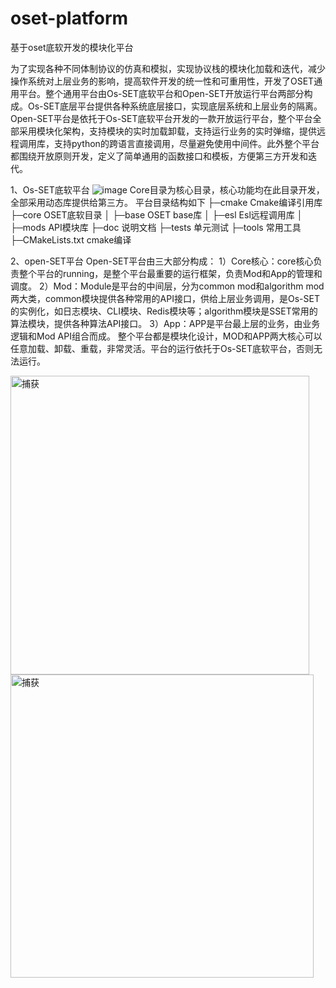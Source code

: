 # oset-platform
基于oset底软开发的模块化平台

为了实现各种不同体制协议的仿真和模拟，实现协议栈的模块化加载和迭代，减少操作系统对上层业务的影响，提高软件开发的统一性和可重用性，开发了OSET通用平台。整个通用平台由Os-SET底软平台和Open-SET开放运行平台两部分构成。Os-SET底层平台提供各种系统底层接口，实现底层系统和上层业务的隔离。Open-SET平台是依托于Os-SET底软平台开发的一款开放运行平台，整个平台全部采用模块化架构，支持模块的实时加载卸载，支持运行业务的实时弹缩，提供远程调用库，支持python的跨语言直接调用，尽量避免使用中间件。此外整个平台都围绕开放原则开发，定义了简单通用的函数接口和模板，方便第三方开发和迭代。

1、Os-SET底软平台
![image](https://user-images.githubusercontent.com/59110419/209470393-fada7561-d157-44ab-95d6-f78b4f901f1d.png)
Core目录为核心目录，核心功能均在此目录开发，全部采用动态库提供给第三方。
平台目录结构如下
├─cmake                      Cmake编译引用库
├─core                        OSET底软目录
│  ├─base					   OSET base库
│  ├─esl         			   Esl远程调用库
│  ├─mods					  API模块库
├─doc                  说明文档
├─tests                 单元测试
├─tools                 常用工具
├─CMakeLists.txt        cmake编译

2、open-SET平台
Open-SET平台由三大部分构成：
1）Core核心：core核心负责整个平台的running，是整个平台最重要的运行框架，负责Mod和App的管理和调度。
2）Mod：Module是平台的中间层，分为common mod和algorithm mod两大类，common模块提供各种常用的API接口，供给上层业务调用，是Os-SET的实例化，如日志模块、CLI模块、Redis模块等；algorithm模块是SSET常用的算法模块，提供各种算法API接口。
3）App：APP是平台最上层的业务，由业务逻辑和Mod API组合而成。
整个平台都是模块化设计，MOD和APP两大核心可以任意加载、卸载、重载，非常灵活。平台的运行依托于Os-SET底软平台，否则无法运行。

<img width="478" alt="捕获" src="https://user-images.githubusercontent.com/59110419/209470103-3978be6f-78d7-47e7-a5eb-d083bdaac37c.PNG">


<img width="485" alt="捕获" src="https://user-images.githubusercontent.com/59110419/209470154-36433170-fdcf-4114-9daf-ebcbdcbe265d.PNG">
